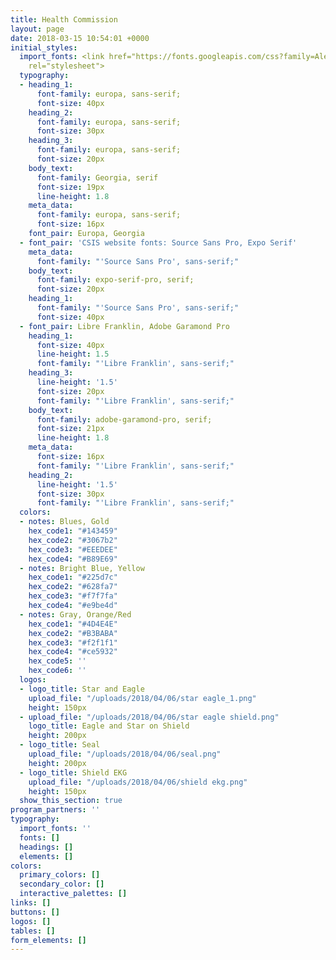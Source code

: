 ```yaml
---
title: Health Commission
layout: page
date: 2018-03-15 10:54:01 +0000
initial_styles:
  import_fonts: <link href="https://fonts.googleapis.com/css?family=Alegreya|Amiri|Archivo+Narrow|Cormorant+Garamond|Libre+Baskerville|Libre+Franklin|Lora|Montserrat|Nunito|Poppins|Source+Serif+Pro|Source+Sans+Pro|PT+Serif"
    rel="stylesheet">
  typography:
  - heading_1:
      font-family: europa, sans-serif;
      font-size: 40px
    heading_2:
      font-family: europa, sans-serif;
      font-size: 30px
    heading_3:
      font-family: europa, sans-serif;
      font-size: 20px
    body_text:
      font-family: Georgia, serif
      font-size: 19px
      line-height: 1.8
    meta_data:
      font-family: europa, sans-serif;
      font-size: 16px
    font_pair: Europa, Georgia
  - font_pair: 'CSIS website fonts: Source Sans Pro, Expo Serif'
    meta_data:
      font-family: "'Source Sans Pro', sans-serif;"
    body_text:
      font-family: expo-serif-pro, serif;
      font-size: 20px
    heading_1:
      font-family: "'Source Sans Pro', sans-serif;"
      font-size: 40px
  - font_pair: Libre Franklin, Adobe Garamond Pro
    heading_1:
      font-size: 40px
      line-height: 1.5
      font-family: "'Libre Franklin', sans-serif;"
    heading_3:
      line-height: '1.5'
      font-size: 20px
      font-family: "'Libre Franklin', sans-serif;"
    body_text:
      font-family: adobe-garamond-pro, serif;
      font-size: 21px
      line-height: 1.8
    meta_data:
      font-size: 16px
      font-family: "'Libre Franklin', sans-serif;"
    heading_2:
      line-height: '1.5'
      font-size: 30px
      font-family: "'Libre Franklin', sans-serif;"
  colors:
  - notes: Blues, Gold
    hex_code1: "#143459"
    hex_code2: "#3067b2"
    hex_code3: "#EEEDEE"
    hex_code4: "#B89E69"
  - notes: Bright Blue, Yellow
    hex_code1: "#225d7c"
    hex_code2: "#628fa7"
    hex_code3: "#f7f7fa"
    hex_code4: "#e9be4d"
  - notes: Gray, Orange/Red
    hex_code1: "#4D4E4E"
    hex_code2: "#B3BABA"
    hex_code3: "#f2f1f1"
    hex_code4: "#ce5932"
    hex_code5: ''
    hex_code6: ''
  logos:
  - logo_title: Star and Eagle
    upload_file: "/uploads/2018/04/06/star eagle_1.png"
    height: 150px
  - upload_file: "/uploads/2018/04/06/star eagle shield.png"
    logo_title: Eagle and Star on Shield
    height: 200px
  - logo_title: Seal
    upload_file: "/uploads/2018/04/06/seal.png"
    height: 200px
  - logo_title: Shield EKG
    upload_file: "/uploads/2018/04/06/shield ekg.png"
    height: 150px
  show_this_section: true
program_partners: ''
typography:
  import_fonts: ''
  fonts: []
  headings: []
  elements: []
colors:
  primary_colors: []
  secondary_color: []
  interactive_palettes: []
links: []
buttons: []
logos: []
tables: []
form_elements: []
---
```

